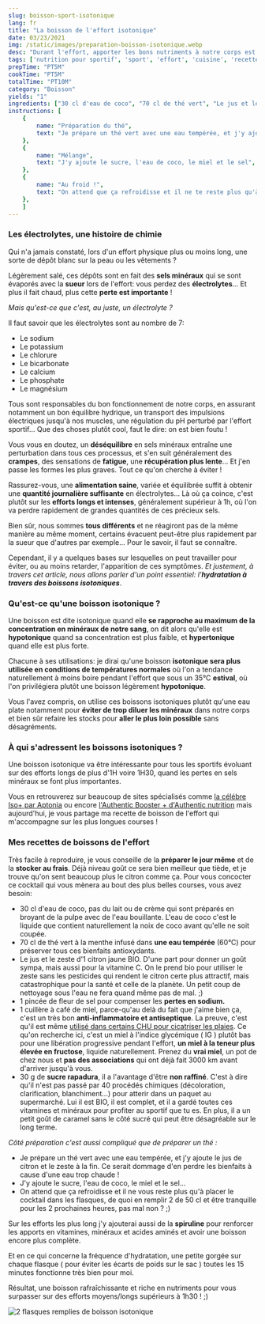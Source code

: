 ```yaml
---
slug: boisson-sport-isotonique
lang: fr
title: "La boisson de l'effort isotonique"
date: 03/23/2021
img: /static/images/preparation-boisson-isotonique.webp
desc: "Durant l'effort, apporter les bons nutriments à notre corps est essentiel !"
tags: ['nutrition pour sportif', 'sport', 'effort', 'cuisine', 'recette', 'bio', 'boisson', 'boisson effort', 'boisson isotonique', 'végétarien', 'vitamines', 'minéraux', 'nutrition bio', 'boisson efforts longs' ]
prepTime: "PT5M"
cookTime: "PT5M"
totalTime: "PT10M"
category: "Boisson"
yields: "1"
ingredients: ["30 cl d'eau de coco", "70 cl de thé vert", "Le jus et le zeste d'1 citron jaune BIO", "1 pincée de fleur de sel", "1 cuillère à café de miel", "30 g de sucre rapadura"]
instructions: [
    {
        name: "Préparation du thé",
        text: "Je prépare un thé vert avec une eau tempérée, et j'y ajoute le jus de citron et le zeste à la fin. Ce serait dommage d'en perdre les bienfaits à cause d'une eau trop chaude !",
    },
    {
        name: "Mélange",
        text: "J'y ajoute le sucre, l'eau de coco, le miel et le sel",
    },
    {
        name: "Au froid !",
        text: "On attend que ça refroidisse et il ne te reste plus qu'à placer le cocktail dans tes flasques, de quoi en remplir 2 de 50 cl et être tranquille pour les 2 prochaines heures, pas mal non ?",
    },
    ]
---
```


### Les électrolytes, une histoire de chimie

Qui n'a jamais constaté, lors d'un effort physique plus ou moins long, une sorte de dépôt blanc sur la peau ou les vêtements ?

Légèrement salé, ces dépôts sont en fait des **sels minéraux** qui se sont évaporés avec la **sueur** lors de l'effort: vous perdez des **électrolytes**... Et plus il fait chaud, plus cette **perte est importante** !

*Mais qu'est-ce que c'est, au juste, un électrolyte ?*

Il faut savoir que les électrolytes sont au nombre de 7:

- Le sodium
- Le potassium
- Le chlorure
- Le bicarbonate
- Le calcium
- Le phosphate
- Le magnésium

Tous sont responsables du bon fonctionnement de notre corps, en assurant notamment un bon équilibre hydrique, un transport des impulsions électriques jusqu'à nos muscles, une régulation du pH perturbé par l'effort sportif... Que des choses plutôt cool, faut le dire: on est bien foutu !

Vous vous en doutez, un **déséquilibre** en sels minéraux entraîne une perturbation dans tous ces processus, et s'en suit généralement des **crampes**, des sensations de **fatigue**, une **récupération plus lente**... Et j'en passe les formes les plus graves. Tout ce qu'on cherche à éviter !

Rassurez-vous, une **alimentation saine**, variée et équilibrée suffit à obtenir une **quantité journalière suffisante** en électrolytes... Là où ça coince, c'est plutôt sur les **efforts longs et intenses**, généralement supérieur à 1h, où l'on va perdre rapidement de grandes quantités de ces précieux sels. 

Bien sûr, nous sommes **tous différents** et ne réagiront pas de la même manière au même moment, certains évacuent peut-être plus rapidement par la sueur que d'autres par exemple... Pour le savoir, il faut se connaître.

Cependant, il y a quelques bases sur lesquelles on peut travailler pour éviter, ou au moins retarder, l'apparition de ces symptômes. *Et justement, à travers cet article, nous allons parler d'un point essentiel: l'**hydratation à travers des boissons isotoniques***.

### Qu'est-ce qu'une boisson isotonique ?

Une boisson est dite isotonique quand elle **se rapproche au maximum de la concentration en minéraux de notre sang**, on dit alors qu'elle est **hypotonique** quand sa concentration est plus faible, et **hypertonique** quand elle est plus forte.

Chacune à ses utilisations: je dirai qu'une boisson **isotonique sera plus utilisée en conditions de températures normales** où l'on a tendance naturellement à moins boire pendant l'effort que sous un 35°C **estival**, où l'on privilégiera plutôt une boisson légèrement **hypotonique**.

Vous l'avez compris, on utilise ces boissons isotoniques plutôt qu'une eau plate notamment pour **éviter de trop diluer les minéraux** dans notre corps et bien sûr refaire les stocks pour **aller le plus loin possible** sans désagréments.

### À qui s'adressent les boissons isotoniques ?

Une boisson isotonique va être intéressante pour tous les sportifs évoluant sur des efforts longs de plus d'1H voire 1H30, quand les pertes en sels minéraux se font plus importantes.

Vous en retrouverez sur beaucoup de sites spécialisés comme [la célébre Iso+ par Aptonia](https://www.decathlon.fr/p/boisson-isotonique-poudre-iso-citron-650g/_/R-p-9834) ou encore [l'Authentic Booster + d'Authentic nutrition](https://www.authentic-nutrition.com/pendant-l-effort/471-authentic-booster-plus.html) mais aujourd'hui, je vous partage ma recette de boisson de l'effort qui m'accompagne sur les plus longues courses !

### Mes recettes de boissons de l'effort

Très facile à reproduire, je vous conseille de la **préparer le jour même** et de la **stocker au frais**. Déjà niveau goût ce sera bien meilleur que tiède, et je trouve qu'on sent beaucoup plus le citron comme ça. Pour vous concocter ce cocktail qui vous mènera au bout des plus belles courses, vous avez besoin:

- 30 cl d'eau de coco, pas du lait ou de crème qui sont préparés en broyant de la pulpe avec de l'eau bouillante. L'eau de coco c'est le liquide que contient naturellement la noix de coco avant qu'elle ne soit coupée.
- 70 cl de thé vert à la menthe infusé dans **une eau tempérée** (60°C) pour préserver tous ces bienfaits antioxydants.
- Le jus et le zeste d'1 citron jaune BIO. D'une part pour donner un goût sympa, mais aussi pour la vitamine C. On le prend bio pour utiliser le zeste sans les pesticides qui rendent le citron certe plus attractif, mais catastrophique pour la santé et celle de la planète. Un petit coup de nettoyage sous l'eau ne fera quand même pas de mal. ;)
- 1 pincée de fleur de sel pour compenser les **pertes en sodium.**
- 1 cuillère à café de miel, parce-qu'au delà du fait que j'aime bien ça, c'est un très bon **anti-inflammatoire et antiseptique**. La preuve, c'est qu'il est même [utilisé dans certains CHU pour cicatriser les plaies](https://www.lepopulaire.fr/limoges-87000/economie/le-miel-utilise-au-chu-de-limoges-pour-ses-bienfaits-cicatrisants_12187651/). Ce qu'on recherche ici, c'est un miel à l'indice glycémique ( IG ) plutôt bas pour une libération progressive pendant l'effort, **un miel à la teneur plus élevée en fructose**, liquide naturellement. Prenez du **vrai miel**, un pot de chez nous et **pas des associations** qui ont déjà fait 3000 km avant d'arriver jusqu'à vous.
- 30 g de **sucre rapadura**, il a l'avantage d'être **non raffiné**. C'est à dire qu'il n'est pas passé par 40 procédés chimiques (décoloration, clarification, blanchiment...) pour atterir dans un paquet au supermarché. Lui il est BIO, il est complet, et il a gardé toutes ces vitamines et minéraux pour profiter au sportif que tu es. En plus, il a un petit goût de caramel sans le côté sucré qui peut être désagréable sur le long terme.

*Côté préparation c'est aussi compliqué que de préparer un thé :*

- Je prépare un thé vert avec une eau tempérée, et j'y ajoute le jus de citron et le zeste à la fin. Ce serait dommage d'en perdre les bienfaits à cause d'une eau trop chaude !
- J'y ajoute le sucre, l'eau de coco, le miel et le sel...
- On attend que ça refroidisse et il ne vous reste plus qu'à placer le cocktail dans les flasques, de quoi en remplir 2 de 50 cl et être tranquille pour les 2 prochaines heures, pas mal non ? ;)

Sur les efforts les plus long j'y ajouterai aussi de la **spiruline** pour renforcer les apports en vitamines, minéraux et acides aminés et avoir une boisson encore plus complète.

Et en ce qui concerne la fréquence d'hydratation, une petite gorgée sur chaque flasque ( pour éviter les écarts de poids sur le sac ) toutes les 15 minutes fonctionne très bien pour moi.

Résultat, une boisson rafraîchissante et riche en nutriments pour vous surpasser sur des efforts moyens/longs supérieurs à 1h30 ! ;) 

![2 flasques remplies de boisson isotonique](/static/images/preparation-boisson-isotonique-tablet.webp)